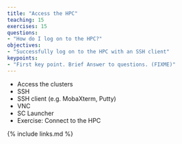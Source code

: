 ```yaml
---
title: "Access the HPC"
teaching: 15
exercises: 15
questions:
- "How do I log on to the HPC?"
objectives:
- "Successfully log on to the HPC with an SSH client"
keypoints:
- "First key point. Brief Answer to questions. (FIXME)"
---
```


* Access the clusters
* SSH
* SSH client (e.g. MobaXterm, Putty)
* VNC
* SC Launcher
* Exercise: Connect to the HPC

{% include links.md %}

